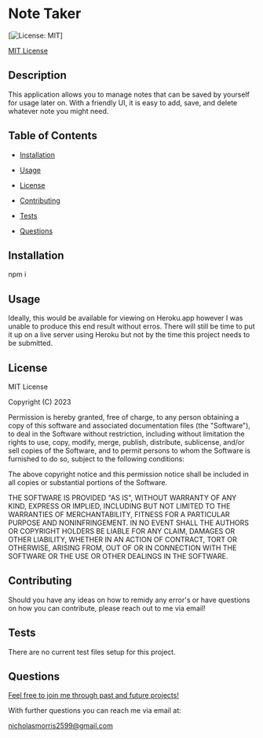 # Note Taker
[![License: MIT](https://img.shields.io/badge/License-MIT-yellow.svg)]
  
[MIT License](https://opensource.org/licenses/MIT)
## Description

This application allows you to manage notes that can be saved by yourself for usage later on. With a friendly UI, it is easy to add, save, and delete whatever note you might need.

## Table of Contents

* [Installation](#installation)

* [Usage](#usage)
    
* [License](#license)

* [Contributing](#contributing)

* [Tests](#tests)

* [Questions](#questions)

## Installation

npm i

## Usage

Ideally, this would be available for viewing on Heroku.app however I was unable to produce this end result without erros. There will still be time to put it up on a live server using Heroku but not by the time this project needs to be submitted. 

## License

MIT License

Copyright (C) 2023 <Volexity21>

Permission is hereby granted, free of charge, to any person obtaining a copy of this software and associated documentation files (the "Software"), to deal in the Software without restriction, including without limitation the rights to use, copy, modify, merge, publish, distribute, sublicense, and/or sell copies of the Software, and to permit persons to whom the Software is furnished to do so, subject to the following conditions:

The above copyright notice and this permission notice shall be included in all copies or substantial portions of the Software.

THE SOFTWARE IS PROVIDED "AS IS", WITHOUT WARRANTY OF ANY KIND, EXPRESS OR IMPLIED, INCLUDING BUT NOT LIMITED TO THE WARRANTIES OF MERCHANTABILITY, FITNESS FOR A PARTICULAR PURPOSE AND NONINFRINGEMENT. IN NO EVENT SHALL THE AUTHORS OR COPYRIGHT HOLDERS BE LIABLE FOR ANY CLAIM, DAMAGES OR OTHER LIABILITY, WHETHER IN AN ACTION OF CONTRACT, TORT OR OTHERWISE, ARISING FROM, OUT OF OR IN CONNECTION WITH THE SOFTWARE OR THE USE OR OTHER DEALINGS IN THE SOFTWARE.

## Contributing

Should you have any ideas on how to remidy any error's or have questions on how you can contribute, please reach out to me via email!

## Tests

There are no current test files setup for this project.

## Questions

[Feel free to join me through past and future projects!](https://github.com/Morralytics)

With further questions you can reach me via email at:

nicholasmorris2599@gmail.com
